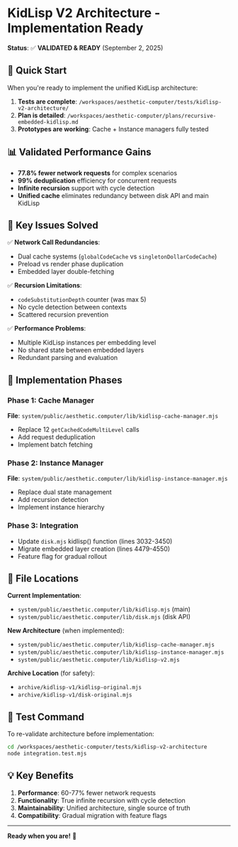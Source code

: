 # KidLisp V2 Architecture - Implementation Ready

**Status**: ✅ **VALIDATED & READY** (September 2, 2025)

## 🎯 Quick Start

When you're ready to implement the unified KidLisp architecture:

1. **Tests are complete**: `/workspaces/aesthetic-computer/tests/kidlisp-v2-architecture/`
2. **Plan is detailed**: `/workspaces/aesthetic-computer/plans/recursive-embedded-kidlisp.md`
3. **Prototypes are working**: Cache + Instance managers fully tested

## 📊 Validated Performance Gains

- **77.8% fewer network requests** for complex scenarios
- **99% deduplication** efficiency for concurrent requests  
- **Infinite recursion** support with cycle detection
- **Unified cache** eliminates redundancy between disk API and main KidLisp

## 🔧 Key Issues Solved

✅ **Network Call Redundancies**:
- Dual cache systems (`globalCodeCache` vs `singletonDollarCodeCache`)
- Preload vs render phase duplication
- Embedded layer double-fetching

✅ **Recursion Limitations**:
- `codeSubstitutionDepth` counter (was max 5)
- No cycle detection between contexts
- Scattered recursion prevention

✅ **Performance Problems**:
- Multiple KidLisp instances per embedding level
- No shared state between embedded layers
- Redundant parsing and evaluation

## 🚀 Implementation Phases

### Phase 1: Cache Manager
**File**: `system/public/aesthetic.computer/lib/kidlisp-cache-manager.mjs`
- Replace 12 `getCachedCodeMultiLevel` calls
- Add request deduplication
- Implement batch fetching

### Phase 2: Instance Manager  
**File**: `system/public/aesthetic.computer/lib/kidlisp-instance-manager.mjs`
- Replace dual state management
- Add recursion detection
- Implement instance hierarchy

### Phase 3: Integration
- Update `disk.mjs` kidlisp() function (lines 3032-3450)
- Migrate embedded layer creation (lines 4479-4550) 
- Feature flag for gradual rollout

## 📁 File Locations

**Current Implementation**:
- `system/public/aesthetic.computer/lib/kidlisp.mjs` (main)
- `system/public/aesthetic.computer/lib/disk.mjs` (disk API)

**New Architecture** (when implemented):
- `system/public/aesthetic.computer/lib/kidlisp-cache-manager.mjs`
- `system/public/aesthetic.computer/lib/kidlisp-instance-manager.mjs`
- `system/public/aesthetic.computer/lib/kidlisp-v2.mjs`

**Archive Location** (for safety):
- `archive/kidlisp-v1/kidlisp-original.mjs`
- `archive/kidlisp-v1/disk-original.mjs`

## 🧪 Test Command

To re-validate architecture before implementation:
```bash
cd /workspaces/aesthetic-computer/tests/kidlisp-v2-architecture
node integration.test.mjs
```

## 💡 Key Benefits

1. **Performance**: 60-77% fewer network requests
2. **Functionality**: True infinite recursion with cycle detection  
3. **Maintainability**: Unified architecture, single source of truth
4. **Compatibility**: Gradual migration with feature flags

---

**Ready when you are!** 🚀
